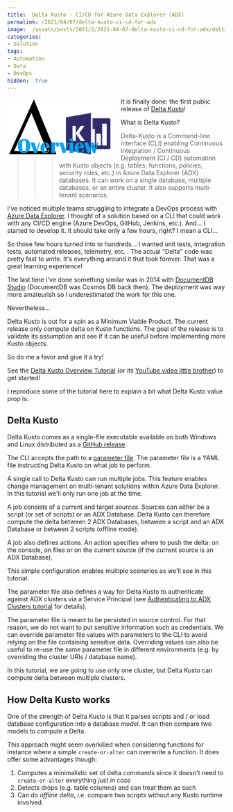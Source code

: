 ```yaml
---
title:  Delta Kusto - CI/CD for Azure Data Explorer (ADX)
permalink: /2021/04/07/delta-kusto-ci-cd-for-adx
image:  /assets/posts/2021/2/2021-04-07-delta-kusto-ci-cd-for-adx/delta-kusto-overview-thumbnail.png
categories:
- Solution
tags:
- Automation
- Data
- DevOps
hidden:  true
---
```

<img style="float:left;padding-right:20px;" title="Delta Kusto" src="/assets/posts/2021/2/2021-04-07-delta-kusto-ci-cd-for-adx/delta-kusto-overview-thumbnail.png" />

It is finally done:  the first public release of [Delta Kusto](https://github.com/microsoft/delta-kusto)!

What is Delta Kusto?

>>> Delta-Kusto is a Command-line interface (CLI) enabling Continuous Integration / Continuous Deployment (CI / CD) automation with Kusto objects (e.g. tables, functions, policies, security roles, etc.) in Azure Data Explorer (ADX) databases. It can work on a single database, multiple databases, or an entire cluster. It also supports multi-tenant scenarios.

I've noticed multiple teams struggling to integrate a DevOps process with [Azure Data Explorer](https://vincentlauzon.com/2020/02/19/azure-data-explorer-kusto).  I thought of a solution based on a CLI that could work with any CI/CD engine (Azure DevOps, GitHub, Jenkins, etc.).  And...  I started to develop it.  It should take only a few hours, right?  I mean a CLI...

So those few hours turned into to hundreds...  I wanted unit tests, integration tests, automated releases, telemetry, etc.  .  The actual "Delta" code was pretty fast to write.  It's everything around it that took forever.  That was a great learning experience!

The last time I've done something similar was in 2014 with [DocumentDB Studio](https://vincentlauzon.com/2014/10/15/documentdb-studio/) (DocumentDB was Cosmos DB back then).  The deployment was way more amateurish so I underestimated the work for this one.

Nevertheless...

Delta Kusto is out for a spin as a Minimum Viable Product.  The current release only compute delta on Kusto functions.  The goal of the release is to validate its assumption and see if it can be useful before implementing more Kusto objects.

So do me a favor and give it a try!

See the [Delta Kusto Overview Tutorial](https://github.com/microsoft/delta-kusto/blob/main/documentation/tutorials/overview-tutorial/README.md) (or its [YouTube video little brother](https://www.youtube.com/watch?v=2neGBKlcoOA)) to get started!

I reproduce some of the tutorial here to explain a bit what Delta Kusto value prop is.

## Delta Kusto

Delta Kusto comes as a single-file executable available on both Windows and Linux distributed as a [GitHub release](https://github.com/microsoft/delta-kusto/releases).

The CLI accepts the path to a [parameter file](../../parameter-file.md).  The parameter file is a YAML file instructing Delta Kusto on what job to perform.

A single call to Delta Kusto can run multiple jobs.  This feature enables change management on multi-tenant solutions within Azure Data Explorer.  In this tutorial we'll only run one job at the time.

A job consists of a current and target *sources*.  Sources can either be a script (or set of scripts) or an ADX Database.  Delta Kusto can therefore compute the delta between 2 ADX Databases, between a script and an ADX Database or between 2 scripts (offline mode).

A job also defines actions.  An action specifies where to push the delta:  on the console, on files or on the current source (if the current source is an ADX Database).

This simple configuration enables multiple scenarios as we'll see in this tutorial.

The parameter file also defines a way for Delta Kusto to authenticate against ADX clusters via a Service Principal (see [Authenticating to ADX Clusters tutorial](../authentication/README.md) for details).

The parameter file is meant to be persisted in source control.  For that reason, we do not want to put sensitive information such as credentials.  We can override parameter file values with parameters to the CLI to avoid relying on the file containing sensitive data.  Overriding values can also be useful to re-use the same parameter file in different environments (e.g. by overriding the cluster URIs / database name).

In this tutorial, we are going to use only one cluster, but Delta Kusto can compute delta between multiple clusters.

## How Delta Kusto works

One of the strength of Delta Kusto is that it parses scripts and / or load database configuration into a database *model*.  It can then compare two models to compute a Delta.

This approach might seem overkilled when considering functions for instance where a simple `create-or-alter` can overwrite a function.  It does offer some advantages though:

1. Computes a minimalistic set of delta commands since it doesn't need to `create-or-alter` everything *just in case*
1. Detects drops (e.g. table columns) and can treat them as such
1. Can do *offline delta*, i.e. compare two scripts without any Kusto runtime involved.

